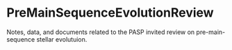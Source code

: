 # PreMainSequenceEvolutionReview
Notes, data, and documents related to the PASP invited review on pre-main-sequence stellar evolutuion.
